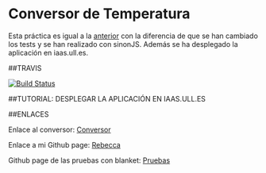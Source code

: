 # Conversor de Temperatura 

Esta práctica es igual a la [anterior](https://github.com/RebeccaMartinez/Conversor3) con la diferencia de que se han cambiado los tests y se han realizado con sinonJS. Además se ha desplegado la aplicación en iaas.ull.es.

##TRAVIS

[![Build Status](https://travis-ci.org/RebeccaMartinez/Conversor4.svg?branch=master)](https://travis-ci.org/RebeccaMartinez/Conversor4)


##TUTORIAL: DESPLEGAR LA APLICACIÓN EN IAAS.ULL.ES


##ENLACES

Enlace al conversor: [Conversor](http://rebeccamartinez.github.io/Conversor4/)

Enlace a mi Github page: [Rebecca](http://rebeccamartinez.github.io/)

Github page de las pruebas con blanket: [Pruebas](http://rebeccamartinez.github.io/Conversor3/tests/test_blanket)


